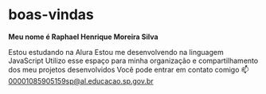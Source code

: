 # boas-vindas
**Meu nome é Raphael Henrique Moreira Silva**

Estou estudando na Alura
Estou me desenvolvendo na linguagem JavaScript
Utilizo esse espaço para minha organização e compartilhamento dos meu projetos desenvolvidos
Você pode entrar em contato comigo 📫
00001085905159sp@al.educacao.sp.gov.br
